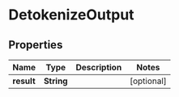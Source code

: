 

# DetokenizeOutput


## Properties

| Name | Type | Description | Notes |
|------------ | ------------- | ------------- | -------------|
|**result** | **String** |  |  [optional] |



